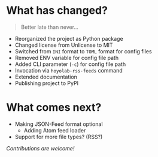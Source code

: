 # What has changed?

> Better late than never...

- Reorganized the project as Python package
- Changed license from Unlicense to MIT
- Switched from `INI` format to `TOML` format for config files
- Removed ENV variable for config file path
- Added CLI parameter (`-c`) for config file path
- Invocation via `hoyolab-rss-feeds` command
- Extended documentation
- Publishing project to PyPI

# What comes next?

- Making JSON-Feed format optional
  - Adding Atom feed loader
- Support for more file types? (RSS?)

*Contributions are welcome!*
